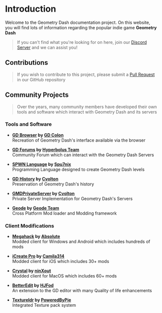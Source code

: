 # Introduction

Welcome to the Geometry Dash documentation project. On this website, you will find lots of information regarding the popular indie game **Geometry Dash**

> If you can't find what you're looking for on here, join our [Discord Server](https://discord.gg/gd-programming-646101505417674758) and we can assist you!

## Contributions

> If you wish to contribute to this project, please submit a [Pull Request](https://github.com/Wyliemaster/gddocs) in our GitHub repository

## Community Projects

> Over the years, many community members have developed their own tools and software which interact with Geometry Dash and its servers

### Tools and Software

- **[GD Browser](https://gdbrowser.com/) by [GD Colon](https://github.com/GDColon)**  
Recreation of Geometry Dash's interface available via the browser

- **[GD Forums](https://gdforums.com/) by [Hyperbolus Team](https://github.com/hyperbolus)**  
Community Forum which can interact with the Geometry Dash Servers

- **[SPWN Language](https://github.com/Spu7Nix/SPWN-language) by [Spu7nix](https://github.com/Spu7Nix)**  
Programming Language designed to create Geometry Dash levels

- **[GD History](https://history.geometrydash.eu/) by [Cvolton](https://github.com/Cvolton)**  
Preservation of Geometry Dash's history

- **[GMDPrivateServer](https://github.com/Cvolton/GMDprivateServer) by [Cvolton](https://github.com/Cvolton)**  
Private Server Implementation for Geometry Dash's Servers

- **[Geode](https://geode-sdk.org/) by [Geode Team](https://github.com/geode-sdk)**  
Cross Platform Mod loader and Modding framework

### Client Modifications

- **[Megahack](https://absolllute.com/store/view_mega_hack_pro) by [Absolute](https://github.com/absoIute)**  
Modded client for Windows and Android which includes hundreds of mods

- **[iCreate Pro](https://geticreate.pro/) by [Camila314](https://github.com/camila314)**  
Modded client for iOS which includes 30+ mods

- **[Crystal](https://github.com/ninXout/Crystal-Client/tree/main) by [ninXout](https://github.com/ninXout)**  
Modded client for MacOS which includes 60+ mods

- **[BetterEdit](https://github.com/HJfod/BetterEdit) by [HJFod](https://github.com/HJfod/)**  
An extension to the GD editor with many Quality of life enhancements

- **[Textureldr](https://github.com/poweredbypie/textureldr) by [PoweredByPie](https://github.com/PoweredByPie/)**  
Integrated Texture pack system
